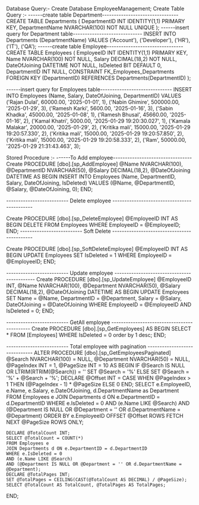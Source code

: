 Database Query:-
Create Database EmployeeManagement;
Create Table Query :-
------create table Department--------------------------------
CREATE TABLE Departments (
    DepartmentID INT IDENTITY(1,1) PRIMARY KEY,
    DepartmentName NVARCHAR(100) NOT NULL UNIQUE
);
------insert query for Department table-----------------------------
INSERT INTO Departments (DepartmentName) VALUES
('Account'),
('Developer'),
('HR'),
('IT'),
('QA');
------create table Employee--------------------------------
CREATE TABLE Employees ( 
EmployeeID INT IDENTITY(1,1) 
PRIMARY KEY, 
Name NVARCHAR(100) NOT NULL, 
Salary DECIMAL(18,2) NOT NULL, 
DateOfJoining DATETIME NOT NULL, 
IsDeleted BIT DEFAULT 0, 
DepartmentID INT NULL, 
CONSTRAINT FK_Employees_Departments FOREIGN KEY (DepartmentID) REFERENCES Departments(DepartmentID) 
);

------insert query for Employees table------------------------------
INSERT INTO Employees (Name, Salary, DateOfJoining, DepartmentID) VALUES
('Rajan Dulal', 60000.00, '2025-01-01', 1),
('Nabin Ghimire', 500000.00, '2025-01-29', 3),
('Ramesh Karki', 5600.00, '2025-01-16', 3),
('Sabin Khadka', 45000.00, '2025-01-08', 1),
('Ramesh Bhusal', 45660.00, '2025-01-16', 2),
('Kamal Khatri', 5000.00, '2025-01-29 19:20:30.027', 1),
('Kamala Malakar', 20000.00, '2025-01-29', 2),
('Kritika mali', 15000.00, '2025-01-29 19:20:57.330', 2),
('Kritika mali', 15000.00, '2025-01-29 19:20:57.850', 2),
('Kritika mali', 15000.00, '2025-01-29 19:20:58.333', 2),
('Ram', 50000.00, '2025-01-29 21:31:43.463', 3);


Stored Procedure :-
------To Add employee---------------------------------
Create PROCEDURE [dbo].[sp_AddEmployee]
    @Name NVARCHAR(100),
    @DepartmentID NVARCHAR(50),
    @Salary DECIMAL(18,2),
    @DateOfJoining DATETIME
AS
BEGIN
    INSERT INTO Employees (Name, DepartmentID, Salary, DateOfJoining, IsDeleted)
    VALUES (@Name, @DepartmentID, @Salary, @DateOfJoining, 0);
END;

-------------------------- Delete employee  --------------------------------------------

Create PROCEDURE [dbo].[sp_DeleteEmployee]
    @EmployeeID INT
AS
BEGIN
    DELETE FROM Employees
    WHERE EmployeeID = @EmployeeID;
END;
-------------------------- Soft Delete --------------------------------------------

Create PROCEDURE [dbo].[sp_SoftDeleteEmployee]
    @EmployeeID INT
AS
BEGIN
    UPDATE Employees
    SET IsDeleted = 1
    WHERE EmployeeID = @EmployeeID;
END;

-------------------------- Update employee  --------------------------------------------
Create PROCEDURE [dbo].[sp_UpdateEmployee]
    @EmployeeID INT,
    @Name NVARCHAR(100),
    @Department NVARCHAR(50),
    @Salary DECIMAL(18,2),
    @DateOfJoining DATETIME
AS
BEGIN
    UPDATE Employees
    SET Name = @Name, 
        DepartmentID = @Department, 
        Salary = @Salary, 
        DateOfJoining = @DateOfJoining
    WHERE EmployeeID = @EmployeeID AND IsDeleted = 0;
END;

-------------------------- GetAll employee  --------------------------------------------
Create PROCEDURE [dbo].[sp_GetEmployees]
AS
BEGIN
    SELECT * FROM [Employees] WHERE IsDeleted = 0 order by 1 desc;
END;

-------------------------- Total employee with pagination  ------------------------------
ALTER PROCEDURE [dbo].[sp_GetEmployeesPaginated]
    @Search NVARCHAR(100) = NULL,
    @Department NVARCHAR(50) = NULL,
    @PageIndex INT = 1,
    @PageSize INT = 10
AS
BEGIN
    IF @Search IS NULL OR LTRIM(RTRIM(@Search)) = ''
        SET @Search = '%'
    ELSE
        SET @Search = '%' + @Search + '%';
    DECLARE @Offset INT = CASE WHEN @PageIndex > 1 THEN (@PageIndex - 1) * @PageSize ELSE 0 END;
    SELECT e.EmployeeID, e.Name, e.Salary, e.DateOfJoining, d.DepartmentName as Department
    FROM Employees e
    JOIN Departments d ON e.DepartmentID = d.DepartmentID
    WHERE e.IsDeleted = 0
    AND (e.Name LIKE @Search)
    AND (@Department IS NULL OR @Department = '' OR d.DepartmentName = @Department)
    ORDER BY e.EmployeeID
    OFFSET @Offset ROWS FETCH NEXT @PageSize ROWS ONLY;

    DECLARE @TotalCount INT;
    SELECT @TotalCount = COUNT(*) 
    FROM Employees e
    JOIN Departments d ON e.DepartmentID = d.DepartmentID
    WHERE e.IsDeleted = 0
    AND (e.Name LIKE @Search)
    AND (@Department IS NULL OR @Department = '' OR d.DepartmentName = @Department);
    DECLARE @TotalPages INT;
    SET @TotalPages = CEILING(CAST(@TotalCount AS DECIMAL) / @PageSize);
    SELECT @TotalCount AS TotalCount, @TotalPages AS TotalPages;
END;

